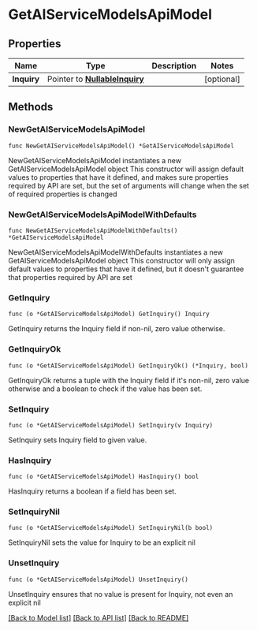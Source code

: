 # GetAIServiceModelsApiModel

## Properties

Name | Type | Description | Notes
------------ | ------------- | ------------- | -------------
**Inquiry** | Pointer to [**NullableInquiry**](Inquiry.md) |  | [optional] 

## Methods

### NewGetAIServiceModelsApiModel

`func NewGetAIServiceModelsApiModel() *GetAIServiceModelsApiModel`

NewGetAIServiceModelsApiModel instantiates a new GetAIServiceModelsApiModel object
This constructor will assign default values to properties that have it defined,
and makes sure properties required by API are set, but the set of arguments
will change when the set of required properties is changed

### NewGetAIServiceModelsApiModelWithDefaults

`func NewGetAIServiceModelsApiModelWithDefaults() *GetAIServiceModelsApiModel`

NewGetAIServiceModelsApiModelWithDefaults instantiates a new GetAIServiceModelsApiModel object
This constructor will only assign default values to properties that have it defined,
but it doesn't guarantee that properties required by API are set

### GetInquiry

`func (o *GetAIServiceModelsApiModel) GetInquiry() Inquiry`

GetInquiry returns the Inquiry field if non-nil, zero value otherwise.

### GetInquiryOk

`func (o *GetAIServiceModelsApiModel) GetInquiryOk() (*Inquiry, bool)`

GetInquiryOk returns a tuple with the Inquiry field if it's non-nil, zero value otherwise
and a boolean to check if the value has been set.

### SetInquiry

`func (o *GetAIServiceModelsApiModel) SetInquiry(v Inquiry)`

SetInquiry sets Inquiry field to given value.

### HasInquiry

`func (o *GetAIServiceModelsApiModel) HasInquiry() bool`

HasInquiry returns a boolean if a field has been set.

### SetInquiryNil

`func (o *GetAIServiceModelsApiModel) SetInquiryNil(b bool)`

 SetInquiryNil sets the value for Inquiry to be an explicit nil

### UnsetInquiry
`func (o *GetAIServiceModelsApiModel) UnsetInquiry()`

UnsetInquiry ensures that no value is present for Inquiry, not even an explicit nil

[[Back to Model list]](../README.md#documentation-for-models) [[Back to API list]](../README.md#documentation-for-api-endpoints) [[Back to README]](../README.md)


